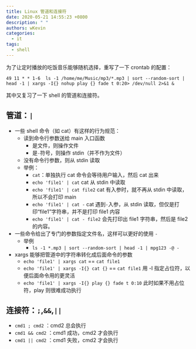 ```yaml
---
title: Linux 管道和连接符
date: 2020-05-21 14:55:23 +0800
description: " "
authors: wKevin
categories:
  - it
tags:
  - shell
---
```


为了让定时播放的吃饭音乐能够随机选择，重写了一下 crontab 的配置：

```
49 11 * * 1-6  ls -1 /home/me/Music/mp3/*.mp3 | sort --random-sort | head -1 | xargs -I{} nohup play {} fade t 0:20> /dev/null 2>&1 &
```

其中又复习了一下 shell 的管道和连接符。

## 管道：`|`

- 一些 shell 命令（如 cat）有这样的行为规范：
  - 读到命令行参数送给 main 入口函数
    - 是文件，则操作文件
    - 是`-`符号，则操作 stdin（并不作为文件）
  - 没有命令行参数，则从 stdin 读取
  - 举例：
    - `cat`：单独执行 cat 命令会等待用户输入，然后 cat 出来
    - `echo 'file1' | cat` cat 从 stdin 中读取
    - `echo 'file1' | cat file2` cat 有入参时，就不再从 stdin 中读取，所以不会打印 main
    - `echo 'file1' | cat -` cat 遇到`-`入参，从 stdin 读取，但仅是打印“file1”字符串，并不是打印 file1 内容
    - `echo 'file1' | cat - file2` 会先打印出 file1 字符串，然后是 file2 的内容。
- 一些命令给出了专门的参数指定文件名，这样可以更好的使用 `-`
  - 举例
    - `ls -1 *.mp3 | sort --random-sort | head -1 | mpg123 -@ -`
- xargs 能够把管道中的字符串转化成后面命令的参数
  - `echo 'file1' | xargs cat` == `cat file1`
  - `echo 'file1' | xargs -I{} cat {}` == `cat file1` 用 -I 指定占位符，以便后面命令用的更灵活
  - `echo 'file1' | xargs -I{} play {} fade t 0:10` 此时如果不用占位符，play 则很难成功执行

## 连接符：`;`,`&&`,`||`

- `cmd1 ; cmd2` ：cmd2 总会执行
- `cmd1 && cmd2` ：cmd1 成功，cmd2 才会执行
- `cmd1 || cmd2` ：cmd1 失败，cmd2 才会执行
